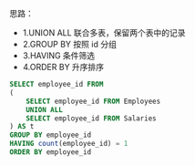 
思路：
- 1.UNION ALL 联合多表，保留两个表中的记录
- 2.GROUP BY 按照 id 分组
- 3.HAVING 条件筛选
- 4.ORDER BY 升序排序
```sql
SELECT employee_id FROM
(
    SELECT employee_id FROM Employees
    UNION ALL
    SELECT employee_id FROM Salaries
) AS t
GROUP BY employee_id
HAVING count(employee_id) = 1
ORDER BY employee_id

```